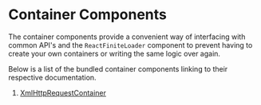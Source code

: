 # Container Components

The container components provide a convenient way of interfacing with common API's and the `ReactFiniteLoader` component to prevent having to create your own containers or writing the same logic over again.

Below is a list of the bundled container components linking to their respective documentation.

1. [XmlHttpRequestContainer](containers/XMLHTTPREQUEST.md)
